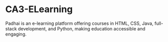 # CA3-ELearning
Padhai is an e-learning platform offering courses in HTML, CSS, Java, full-stack development, and Python, making education accessible and engaging.
